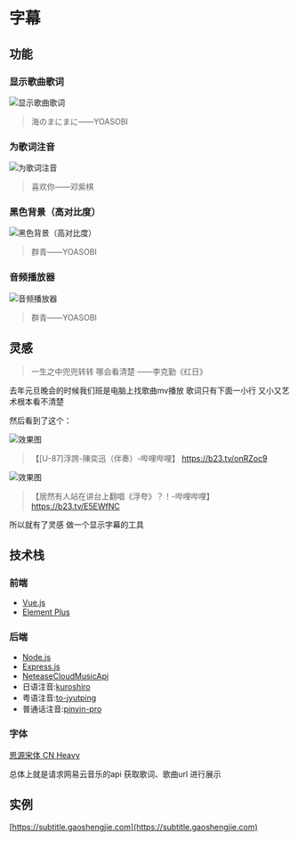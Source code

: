 # 字幕

## 功能

### 显示歌曲歌词
![显示歌曲歌词](https://i.postimg.cc/G3HfgxvM/7e72c7e6e86e5db62a8f2cd834ff3a8.png)
> 海のまにまに——YOASOBI

### 为歌词注音
![为歌词注音](https://i.postimg.cc/8Cpvsst3/d51b36fe87a42cbe1ec7ed6fd505045.png)
> 喜欢你——邓紫棋

### 黑色背景（高对比度）
![黑色背景（高对比度）](https://i.postimg.cc/jjM8ZD20/d7375f667283f6183ad5561a8b7c703.png)
> 群青——YOASOBI

### 音频播放器
![音频播放器](https://i.postimg.cc/65dxzhNk/954e3caeaa6215a2ff9aee60c5a76d5.png)
> 群青——YOASOBI

## 灵感

> 一生之中兜兜转转 哪会看清楚 ——李克勤《红日》

去年元旦晚会的时候我们班是电脑上找歌曲mv播放 歌词只有下面一小行 又小又艺术根本看不清楚

然后看到了这个：

![效果图](https://i.postimg.cc/VkSTCX5J/3e8998e1e211b553d5ff0d7b59a455d.jpg)

> 【[U-87]浮誇-陳奕迅（伴奏）-哔哩哔哩】 https://b23.tv/onRZoc9

![效果图](https://i.postimg.cc/FRvn8qpS/98c22c06dce8ff2744da2d4e848e11a.jpg)

> 【居然有人站在讲台上翻唱《浮夸》？！-哔哩哔哩】 https://b23.tv/E5EWfNC

所以就有了灵感 做一个显示字幕的工具

## 技术栈

### 前端

- [Vue.js](https://cn.vuejs.org/)
- [Element Plus](https://element-plus.gitee.io/zh-CN/)

### 后端

- [Node.js](https://nodejs.org)
- [Express.js](https://github.com/expressjs/express)
- [NeteaseCloudMusicApi](https://github.com/Binaryify/NeteaseCloudMusicApi)
- 日语注音:[kuroshiro](https://github.com/hexenq/kuroshiro)
- 粤语注音:[to-jyutping](https://github.com/CanCLID/to-jyutping)
- 普通话注音:[pinyin-pro](https://github.com/zh-lx/pinyin-pro)

### 字体
[思源宋体 CN Heavy](https://source.typekit.com/source-han-serif/cn/)



总体上就是请求网易云音乐的api 获取歌词、歌曲url 进行展示

## 实例

[https://subtitle.gaoshengjie.com](https://subtitle.gaoshengjie.com)